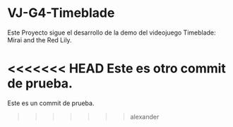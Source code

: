 # VJ-G4-Timeblade

Este Proyecto sigue el desarrollo de la demo del videojuego Timeblade: Mirai and the Red Lily.

<<<<<<< HEAD
Este es otro commit de prueba.
=======
Este es un commit de prueba.
>>>>>>> alexander

